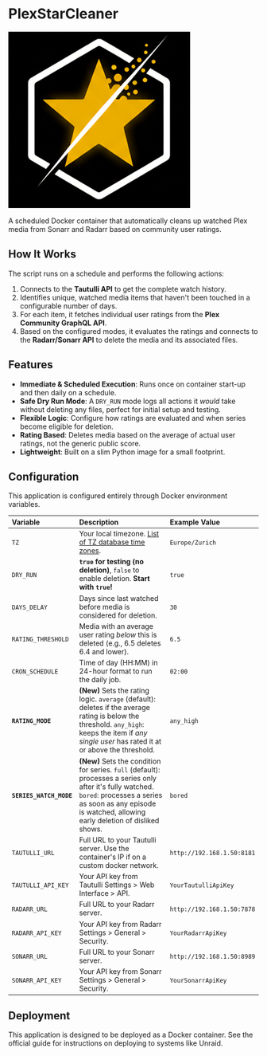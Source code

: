 # PlexStarCleaner
![](logo.png)

A scheduled Docker container that automatically cleans up watched Plex media from Sonarr and Radarr based on community user ratings.

## How It Works

The script runs on a schedule and performs the following actions:

1.  Connects to the **Tautulli API** to get the complete watch history.
2.  Identifies unique, watched media items that haven't been touched in a configurable number of days.
3.  For each item, it fetches individual user ratings from the **Plex Community GraphQL API**.
4.  Based on the configured modes, it evaluates the ratings and connects to the **Radarr/Sonarr API** to delete the media and its associated files.

## Features

-   **Immediate & Scheduled Execution**: Runs once on container start-up and then daily on a schedule.
-   **Safe Dry Run Mode**: A `DRY_RUN` mode logs all actions it *would* take without deleting any files, perfect for initial setup and testing.
-   **Flexible Logic**: Configure how ratings are evaluated and when series become eligible for deletion.
-   **Rating Based**: Deletes media based on the average of actual user ratings, not the generic public score.
-   **Lightweight**: Built on a slim Python image for a small footprint.

## Configuration

This application is configured entirely through Docker environment variables.

| Variable | Description | Example Value |
| :--- | :--- | :--- |
| `TZ` | Your local timezone. [List of TZ database time zones](https://en.wikipedia.org/wiki/List_of_tz_database_time_zones). | `Europe/Zurich` |
| `DRY_RUN` | **`true` for testing (no deletion)**, `false` to enable deletion. **Start with `true`!** | `true` |
| `DAYS_DELAY` | Days since last watched before media is considered for deletion. | `30` |
| `RATING_THRESHOLD` | Media with an average user rating *below* this is deleted (e.g., 6.5 deletes 6.4 and lower). | `6.5` |
| `CRON_SCHEDULE` | Time of day (HH:MM) in 24-hour format to run the daily job. | `02:00` |
| **`RATING_MODE`** | **(New)** Sets the rating logic. `average` (default): deletes if the average rating is below the threshold. `any_high`: keeps the item if *any single user* has rated it at or above the threshold. | `any_high` |
| **`SERIES_WATCH_MODE`** | **(New)** Sets the condition for series. `full` (default): processes a series only after it's fully watched. `bored`: processes a series as soon as any episode is watched, allowing early deletion of disliked shows. | `bored` |
| `TAUTULLI_URL` | Full URL to your Tautulli server. Use the container's IP if on a custom docker network. | `http://192.168.1.50:8181` |
| `TAUTULLI_API_KEY` | Your API key from Tautulli Settings > Web Interface > API. | `YourTautulliApiKey` |
| `RADARR_URL` | Full URL to your Radarr server. | `http://192.168.1.50:7878` |
| `RADARR_API_KEY` | Your API key from Radarr Settings > General > Security. | `YourRadarrApiKey` |
| `SONARR_URL` | Full URL to your Sonarr server. | `http://192.168.1.50:8989` |
| `SONARR_API_KEY` | Your API key from Sonarr Settings > General > Security. | `YourSonarrApiKey` |

## Deployment

This application is designed to be deployed as a Docker container. See the official guide for instructions on deploying to systems like Unraid.
